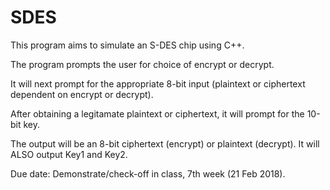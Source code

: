 # SDES


This program aims to simulate an S-DES chip using C++.
	
The program prompts the user for choice of encrypt or decrypt. 

It will next prompt for the appropriate 8-bit input (plaintext or ciphertext dependent on encrypt or decrypt). 

After obtaining a legitamate plaintext or ciphertext, it will prompt for the 10-bit key. 

The output will be an 8-bit ciphertext (encrypt) or plaintext (decrypt). It will ALSO output Key1 and Key2.


Due date: Demonstrate/check-off in class, 7th week (21 Feb 2018). 
